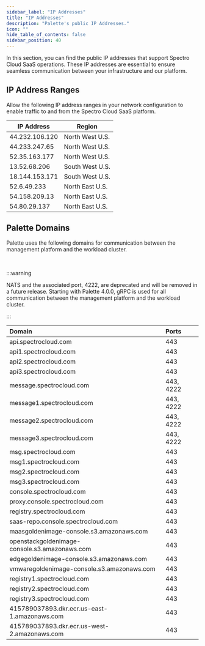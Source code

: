 ```yaml
---
sidebar_label: "IP Addresses"
title: "IP Addresses"
description: "Palette's public IP Addresses."
icon: ""
hide_table_of_contents: false
sidebar_position: 40
---
```


In this section, you can find the public IP addresses that support Spectro Cloud SaaS operations. These IP addresses are
essential to ensure seamless communication between your infrastructure and our platform.

## IP Address Ranges

Allow the following IP address ranges in your network configuration to enable traffic to and from the Spectro Cloud SaaS
platform.

| **IP Address** | **Region**      |
| -------------- | --------------- |
| 44.232.106.120 | North West U.S. |
| 44.233.247.65  | North West U.S. |
| 52.35.163.177  | North West U.S. |
| 13.52.68.206   | South West U.S. |
| 18.144.153.171 | South West U.S. |
| 52.6.49.233    | North East U.S. |
| 54.158.209.13  | North East U.S. |
| 54.80.29.137   | North East U.S. |

## Palette Domains

Palette uses the following domains for communication between the management platform and the workload cluster.

<br />

:::warning

NATS and the associated port, 4222, are deprecated and will be removed in a future release. Starting with Palette 4.0.0,
gRPC is used for all communication between the management platform and the workload cluster.

:::

| Domain                                        | Ports     |
| :-------------------------------------------- | :-------- |
| api.spectrocloud.com                          | 443       |
| api1.spectrocloud.com                         | 443       |
| api2.spectrocloud.com                         | 443       |
| api3.spectrocloud.com                         | 443       |
| message.spectrocloud.com                      | 443, 4222 |
| message1.spectrocloud.com                     | 443, 4222 |
| message2.spectrocloud.com                     | 443, 4222 |
| message3.spectrocloud.com                     | 443, 4222 |
| msg.spectrocloud.com                          | 443       |
| msg1.spectrocloud.com                         | 443       |
| msg2.spectrocloud.com                         | 443       |
| msg3.spectrocloud.com                         | 443       |
| console.spectrocloud.com                      | 443       |
| proxy.console.spectrocloud.com                | 443       |
| registry.spectrocloud.com                     | 443       |
| saas-repo.console.spectrocloud.com            | 443       |
| maasgoldenimage-console.s3.amazonaws.com      | 443       |
| openstackgoldenimage-console.s3.amazonaws.com | 443       |
| edgegoldenimage-console.s3.amazonaws.com      | 443       |
| vmwaregoldenimage-console.s3.amazonaws.com    | 443       |
| registry1.spectrocloud.com                    | 443       |
| registry2.spectrocloud.com                    | 443       |
| registry3.spectrocloud.com                    | 443       |
| 415789037893.dkr.ecr.us-east-1.amazonaws.com  | 443       |
| 415789037893.dkr.ecr.us-west-2.amazonaws.com  | 443       |

<br />
